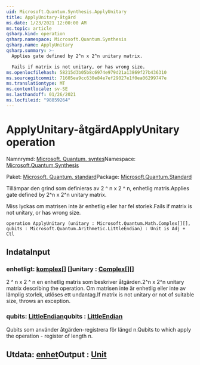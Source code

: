 ```yaml
---
uid: Microsoft.Quantum.Synthesis.ApplyUnitary
title: ApplyUnitary-åtgärd
ms.date: 1/23/2021 12:00:00 AM
ms.topic: article
qsharp.kind: operation
qsharp.namespace: Microsoft.Quantum.Synthesis
qsharp.name: ApplyUnitary
qsharp.summary: >-
  Applies gate defined by 2^n x 2^n unitary matrix.

  Fails if matrix is not unitary, or has wrong size.
ms.openlocfilehash: 58215d3b05b8c6974e979d21a13869f27b436310
ms.sourcegitcommit: 71605ea9cc630e84e7ef29027e1f0ea06299747e
ms.translationtype: MT
ms.contentlocale: sv-SE
ms.lasthandoff: 01/26/2021
ms.locfileid: "98859264"
---
```

# <a name="applyunitary-operation"></a><span data-ttu-id="87eb6-102">ApplyUnitary-åtgärd</span><span class="sxs-lookup"><span data-stu-id="87eb6-102">ApplyUnitary operation</span></span>

<span data-ttu-id="87eb6-103">Namnrymd: [Microsoft. Quantum. syntes](xref:Microsoft.Quantum.Synthesis)</span><span class="sxs-lookup"><span data-stu-id="87eb6-103">Namespace: [Microsoft.Quantum.Synthesis](xref:Microsoft.Quantum.Synthesis)</span></span>

<span data-ttu-id="87eb6-104">Paket: [Microsoft. Quantum. standard](https://nuget.org/packages/Microsoft.Quantum.Standard)</span><span class="sxs-lookup"><span data-stu-id="87eb6-104">Package: [Microsoft.Quantum.Standard](https://nuget.org/packages/Microsoft.Quantum.Standard)</span></span>


<span data-ttu-id="87eb6-105">Tillämpar den grind som definieras av 2 ^ n x 2 ^ n, enhetlig matris.</span><span class="sxs-lookup"><span data-stu-id="87eb6-105">Applies gate defined by 2^n x 2^n unitary matrix.</span></span>

<span data-ttu-id="87eb6-106">Miss lyckas om matrisen inte är enhetlig eller har fel storlek.</span><span class="sxs-lookup"><span data-stu-id="87eb6-106">Fails if matrix is not unitary, or has wrong size.</span></span>

```qsharp
operation ApplyUnitary (unitary : Microsoft.Quantum.Math.Complex[][], qubits : Microsoft.Quantum.Arithmetic.LittleEndian) : Unit is Adj + Ctl
```


## <a name="input"></a><span data-ttu-id="87eb6-107">Indata</span><span class="sxs-lookup"><span data-stu-id="87eb6-107">Input</span></span>

### <a name="unitary--complex"></a><span data-ttu-id="87eb6-108">enhetligt: [komplex](xref:Microsoft.Quantum.Math.Complex)[] []</span><span class="sxs-lookup"><span data-stu-id="87eb6-108">unitary : [Complex](xref:Microsoft.Quantum.Math.Complex)[][]</span></span>

<span data-ttu-id="87eb6-109">2 ^ n x 2 ^ n en enhetlig matris som beskriver åtgärden.</span><span class="sxs-lookup"><span data-stu-id="87eb6-109">2^n x 2^n unitary matrix describing the operation.</span></span>
<span data-ttu-id="87eb6-110">Om matrisen inte är enhetlig eller inte av lämplig storlek, utlöses ett undantag.</span><span class="sxs-lookup"><span data-stu-id="87eb6-110">If matrix is not unitary or not of suitable size, throws an exception.</span></span>


### <a name="qubits--littleendian"></a><span data-ttu-id="87eb6-111">qubits: [LittleEndian](xref:Microsoft.Quantum.Arithmetic.LittleEndian)</span><span class="sxs-lookup"><span data-stu-id="87eb6-111">qubits : [LittleEndian](xref:Microsoft.Quantum.Arithmetic.LittleEndian)</span></span>

<span data-ttu-id="87eb6-112">Qubits som använder åtgärden-registrera för längd n.</span><span class="sxs-lookup"><span data-stu-id="87eb6-112">Qubits to which apply the operation - register of length n.</span></span>



## <a name="output--unit"></a><span data-ttu-id="87eb6-113">Utdata: [enhet](xref:microsoft.quantum.lang-ref.unit)</span><span class="sxs-lookup"><span data-stu-id="87eb6-113">Output : [Unit](xref:microsoft.quantum.lang-ref.unit)</span></span>

